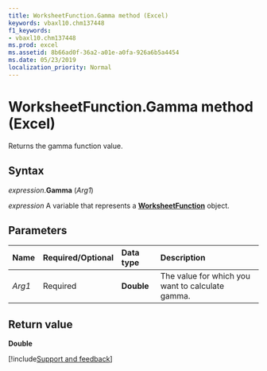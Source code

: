 ```yaml
---
title: WorksheetFunction.Gamma method (Excel)
keywords: vbaxl10.chm137448
f1_keywords:
- vbaxl10.chm137448
ms.prod: excel
ms.assetid: 8b66ad0f-36a2-a01e-a0fa-926a6b5a4454
ms.date: 05/23/2019
localization_priority: Normal
---
```



# WorksheetFunction.Gamma method (Excel)

Returns the gamma function value.


## Syntax

_expression_.**Gamma** (_Arg1_)

_expression_ A variable that represents a **[WorksheetFunction](Excel.WorksheetFunction.md)** object.


## Parameters

|Name|Required/Optional|Data type|Description|
|:-----|:-----|:-----|:-----|
| _Arg1_|Required|**Double**|The value for which you want to calculate gamma.|

## Return value

**Double**




[!include[Support and feedback](~/includes/feedback-boilerplate.md)]